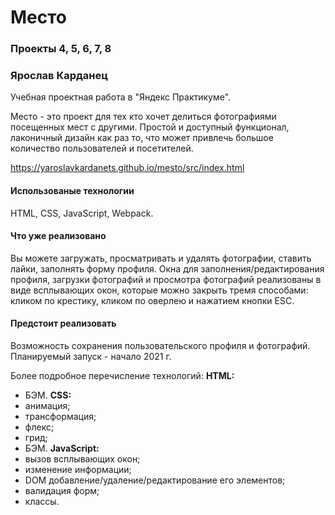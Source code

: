 # Место
### Проекты 4, 5, 6, 7, 8

### Ярослав Карданец

Учебная проектная работа в "Яндекс Практикуме".

Место - это проект для тех кто хочет делиться фотографиями посещенных мест с другими. Простой и доступный функционал, лаконичный дизайн как раз то, что может привлечь большое количество пользователей и посетителей. 

https://yaroslavkardanets.github.io/mesto/src/index.html

#### Использованые технологии
HTML, CSS, JavaScript, Webpack.

#### Что уже реализовано
Вы можете загружать, просматривать и удалять фотографии, ставить лайки, заполнять форму профиля. Окна для заполнения/редактирования профиля, загрузки фотографий и просмотра фотографий реализованы в виде всплывающих окон, которые можно закрыть тремя способами: кликом по крестику, кликом по оверлею и нажатием кнопки ESC.

#### Предстоит реализовать
Возможность сохранения пользовательского профиля и фотографий.
Планируемый запуск - начало 2021 г.


Более подробное перечисление технологий:
**HTML:** 
* БЭМ.
**CSS:** 
* анимация;
* трансформация;
* флекс; 
* грид; 
* БЭМ.
**JavaScript:** 
* вызов всплывающих окон;
* изменение информации;
* DOM добавление/удаление/редактирование его элементов;
* валидация форм;
* классы.
